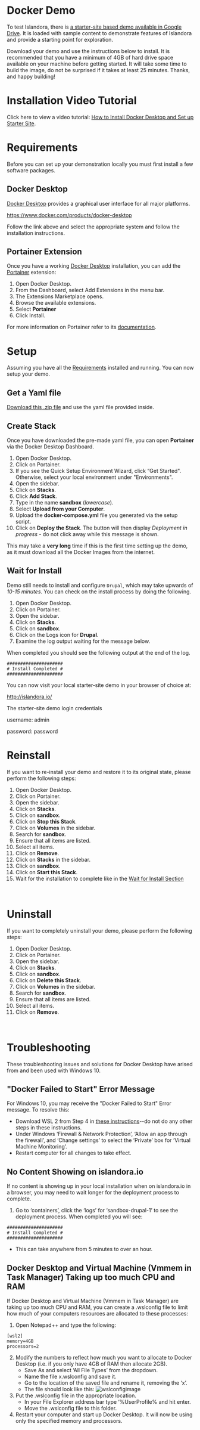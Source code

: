 # Docker Demo

To test Islandora, there is [a starter-site based demo available in Google Drive](https://drive.google.com/file/d/1LrIe12eYAZjD4A8_cqf61RXv7mtMJRHH/view?usp=share_link). It is loaded with sample content to demonstrate
features of Islandora and provide a starting point for exploration. 

Download your demo and use the instructions below to install. It is recommended that you have a minimum of 4GB of hard drive space available on your machine before getting started. It will take some time to build the image, do not be surprised if it takes at least 25 minutes. Thanks, and happy building!
<br>

Installation Video Tutorial
==============================================================
Click here to view a video tutorial: [How to Install Docker Desktop and Set up Starter Site](https://www.youtube.com/watch?v=xhJft9K-YMU).
<br>

Requirements
==============================================================
Before you can set up your demonstration locally you must first install a few software packages.


Docker Desktop
--------------------------------------------------------------

[Docker Desktop](https://www.docker.com/products/docker-desktop) provides a graphical user interface for all major platforms.

<https://www.docker.com/products/docker-desktop>

Follow the link above and select the appropriate system and follow the installation instructions.

Portainer Extension
--------------------------------------------------------------
Once you have a working [Docker Desktop](#dockerdesktop) installation, you can add
the [Portainer](https://portainer.io/) extension:

1. Open Docker Desktop.
2. From the Dashboard, select Add Extensions in the menu bar.
3. The Extensions Marketplace opens.
4. Browse the available extensions.
5. Select **Portainer**
6. Click Install.

For more information on Portainer refer to its
[documentation](https://docs.portainer.io/).

Setup
==============================================================
Assuming you have all the [Requirements](#requirements) installed
and running. You can now setup your demo. 

Get a Yaml file
--------------------------------------------------------------
 [Download this .zip file](https://drive.google.com/file/d/1LrIe12eYAZjD4A8_cqf61RXv7mtMJRHH/view?usp=share_link) and use the yaml file provided inside.


Create Stack
--------------------------------------------------------------
Once you have downloaded the pre-made yaml file, you can open **Portainer** via the Docker
Desktop Dashboard. 

1. Open Docker Desktop.
2. Click on Portainer.
3. If you see the Quick Setup Environment Wizard, click “Get Started". Otherwise, select your local environment under "Environments".
4. Open the sidebar.
5. Click on **Stacks**.
6. Click **Add Stack**.
7. Type in the name **sandbox** (_lowercase_).
8. Select **Upload from your Computer**.
9. Upload the **docker-compose.yml** file you generated via the setup script.
10. Click on **Deploy the Stack**. The button will then display _Deployment in progress_  - do not click away while this message is shown.

This may take a **very long** time if this is the first time setting up
the demo, as it must download all the Docker Images from the
internet. 


Wait for Install
--------------------------------------------------------------
Demo still needs to install and configure `Drupal`, which may
take upwards of _10-15 minutes_. You can check on the install process by doing
the following.

1. Open Docker Desktop.
2. Click on Portainer.
3. Open the sidebar.
4. Click on **Stacks**.
5. Click on **sandbox**.
6. Click on the Logs icon for **Drupal**.
7. Examine the log output waiting for the message below.

When completed you should see the following output at the end of the log.

```
#####################
# Install Completed #
#####################
```

You can now visit your local starter-site demo in your browser of choice at:

<http://islandora.io/>


The starter-site demo login credentials 

username: admin

password: password
<br>

Reinstall
==============================================================
If you want to re-install your demo and restore it to its original
state, please perform the following steps:

1. Open Docker Desktop.
2. Click on Portainer.
3. Open the sidebar.
4. Click on **Stacks**.
5. Click on **sandbox**.
6. Click on **Stop this Stack**.
7. Click on **Volumes** in the sidebar.
8. Search for **sandbox**.
9. Ensure that all items are listed.
10. Select all items.
11. Click on **Remove**.
12. Click on **Stacks** in the sidebar.
13. Click on **sandbox**.
14. Click on **Start this Stack**.
15. Wait for the installation to complete like in the [Wait for Install Section](#waitforinstall)
<br>

Uninstall
==============================================================
If you want to completely uninstall your demo, please perform the
following steps:

1. Open Docker Desktop.
2. Click on Portainer.
3. Open the sidebar.
4. Click on **Stacks**.
5. Click on **sandbox**.
6. Click on **Delete this Stack**.
7. Click on **Volumes** in the sidebar.
8. Search for **sandbox**.
9. Ensure that all items are listed.
10. Select all items.
11. Click on **Remove**.
<br>

Troubleshooting
==============================================================
These troubleshooting issues and solutions for Docker Desktop have arised from and been used with Windows 10.

"Docker Failed to Start" Error Message
--------------------------------------------------------------
For Windows 10, you may receive the "Docker Failed to Start" Error message. To resolve this:

* Download WSL 2 from Step 4 in [these instructions](https://learn.microsoft.com/en-ca/windows/wsl/install-manual#step-4---download-the-linux-kernel-update-package)--do not do any other steps in these instructions.
* Under Windows ‘Firewall & Network Protection’, ‘Allow an app through the firewall’, and ‘Change settings’ to select the ‘Private’ box for ‘Virtual Machine Monitoring’.
* Restart computer for all changes to take effect.


No Content Showing on islandora.io
--------------------------------------------------------------
If no content is showing up in your local installation when on islandora.io in a browser, you may need to wait longer for the deployment process to complete.
1. Go to ‘containers’, click the ‘logs’ for ‘sandbox-drupal-1’ to see the deployment process. When completed you will see: 
```
#####################
# Install Completed #
#####################
```
* This can take anywhere from 5 minutes to over an hour.


Docker Desktop and Virtual Machine (Vmmem in Task Manager) Taking up too much CPU and RAM
--------------------------------------------------------------
If Docker Desktop and Virtual Machine (Vmmem in Task Manager) are taking up too much CPU and RAM, you can create a .wslconfig file to limit how much of your computers resources are allocated to these processes:
1. Open Notepad++ and type the following:
```
[wsl2]
memory=4GB
processors=2
```
2. Modify the numbers to reflect how much you want to allocate to Docker Desktop (i.e. if you only have 4GB of RAM then allocate 2GB).
     * Save As and select ‘All File Types’ from the dropdown.
     * Name the file x.wslconfig and save it.
     * Go to the location of the saved file and rename it, removing the ‘x’.
     * The file should look like this:
![wslconfigimage](https://github.com/Islandora/documentation/assets/122306010/6833bc2b-0151-4053-b902-b764c1e44cc4)
3. Put the .wslconfig file in the appropriate location.
    * In your File Explorer address bar type ‘%UserProfile% and hit enter.
    * Move the .wslconfig file to this folder.
4. Restart your computer and start up Docker Desktop. It will now be using only the specified memory and processors.
